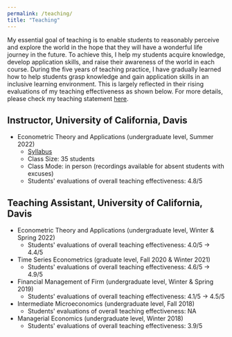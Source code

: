 ```yaml
---
permalink: /teaching/
title: "Teaching"
---
```


My essential goal of teaching is to enable students to reasonably perceive and explore the world in the hope that they will have a wonderful life journey in the future. To achieve this, I help my students acquire knowledge, develop application skills, and raise their awareness of the world in each course. During the five years of teaching practice, I have gradually learned how to help students grasp knowledge and gain application skills in an inclusive learning environment. This is largely reflected in their rising evaluations of my teaching effectiveness as shown below. For more details, please check my teaching statement [here](/files/pdf/teaching/TS.pdf).

## Instructor, University of California, Davis
- Econometric Theory and Applications (undergraduate level, Summer 2022)
    - [Syllabus](/files/pdf/teaching/ARE106SummerSyllabus.pdf)
    - Class Size: 35 students
    - Class Mode: in person (recordings available for absent students with excuses)
    - Students' evaluations of overall teaching effectiveness: 4.8/5

## Teaching Assistant, University of California, Davis
- Econometric Theory and Applications (undergraduate level, Winter & Spring 2022)
    - Students' evaluations of overall teaching effectiveness: 4.0/5 -> 4.4/5
- Time Series Econometrics (graduate level, Fall 2020 & Winter 2021)
    - Students' evaluations of overall teaching effectiveness: 4.6/5 -> 4.9/5
- Financial Management of Firm (undergraduate level, Winter & Spring 2019)
    - Students' evaluations of overall teaching effectiveness: 4.1/5 -> 4.5/5
- Intermediate Microeconomics (undergraduate level, Fall 2018)
    - Students' evaluations of overall teaching effectiveness: NA
- Managerial Economics (undergraduate level, Winter 2018)
    - Students' evaluations of overall teaching effectiveness: 3.9/5

